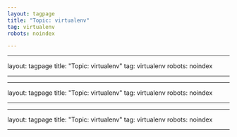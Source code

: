 ```yaml
---
layout: tagpage
title: "Topic: virtualenv"
tag: virtualenv
robots: noindex

---
```

---
layout: tagpage
title: "Topic: virtualenv"
tag: virtualenv
robots: noindex

---
---
layout: tagpage
title: "Topic: virtualenv"
tag: virtualenv
robots: noindex

---
---
layout: tagpage
title: "Topic: virtualenv"
tag: virtualenv
robots: noindex

---
